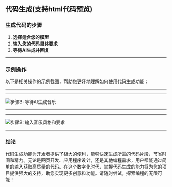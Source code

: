 ## 代码生成(支持html代码预览)

### 生成代码的步骤
1. **选择适合您的模型**
2. **输入您的代码具体要求**
3. **等待AI生成并回复**

---

### 示例操作
以下是相关操作的示例截图，帮助您更好地理解如何使用代码生成功能：

---
---


![步骤3: 等待AI生成音乐](https://fs-im-kefu.7moor-fs1.com/ly/4d2c3f00-7d4c-11e5-af15-41bf63ae4ea0/1724143333202/微信截图_20240820164007.png)

---
---

![步骤2: 输入音乐风格和要求](https://fs-im-kefu.7moor-fs1.com/ly/4d2c3f00-7d4c-11e5-af15-41bf63ae4ea0/1724143334403/微信截图_20240820164021.png)

---

### 结论
代码生成功能为开发者提供了极大的便利，能够快速生成所需的代码片段，节省时间和精力。无论是网页开发、应用程序设计，还是其他编程需求，用户都能通过简单的输入获取高质量的代码。在这个数字化时代，掌握代码生成的能力将为您的项目提供强大的支持，助您实现更多创意和功能。请随时尝试，探索编程的无限可能！